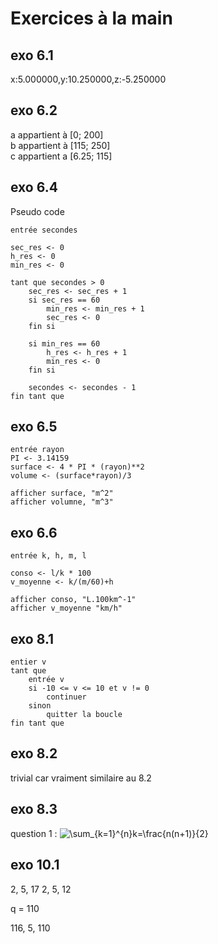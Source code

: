 # Exercices à la main


## exo 6.1
x:5.000000,y:10.250000,z:-5.250000

## exo 6.2
a appartient à [0; 200]  
b appartient à [115; 250]  
c appartient a [6.25; 115]

## exo 6.4

Pseudo code
```
entrée secondes

sec_res <- 0
h_res <- 0
min_res <- 0

tant que secondes > 0
    sec_res <- sec_res + 1
    si sec_res == 60
        min_res <- min_res + 1
        sec_res <- 0
    fin si
    
    si min_res == 60
        h_res <- h_res + 1
        min_res <- 0
    fin si
    
    secondes <- secondes - 1
fin tant que
```

## exo 6.5

```
entrée rayon
PI <- 3.14159
surface <- 4 * PI * (rayon)**2
volume <- (surface*rayon)/3

afficher surface, "m^2"
afficher volumne, "m^3"
```

## exo 6.6

```
entrée k, h, m, l

conso <- l/k * 100
v_moyenne <- k/(m/60)+h

afficher conso, "L.100km^-1"
afficher v_moyenne "km/h"
```

## exo 8.1

```
entier v
tant que
    entrée v
    si -10 <= v <= 10 et v != 0
        continuer
    sinon
        quitter la boucle
fin tant que
```

## exo 8.2
trivial car vraiment similaire au 8.2

## exo 8.3
question 1 : <img src="https://latex.codecogs.com/svg.image?\bg{white}\sum_{k=1}^{n}k=\frac{n(n&plus;1)}{2}" title="\sum_{k=1}^{n}k=\frac{n(n+1)}{2}" />

## exo 10.1

2, 5, 17
2, 5, 12

q = 110

116, 5, 110